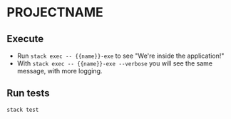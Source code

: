 # PROJECTNAME

## Execute  

* Run `stack exec -- {{name}}-exe` to see "We're inside the application!"
* With `stack exec -- {{name}}-exe --verbose` you will see the same message, with more logging.

## Run tests

`stack test`
